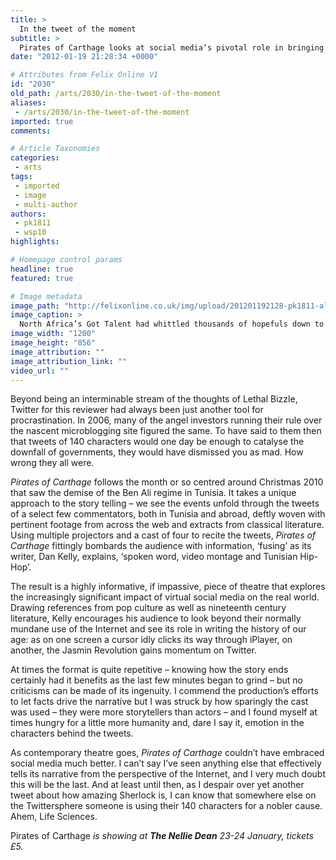 ```yaml
---
title: >
  In the tweet of the moment
subtitle: >
  Pirates of Carthage looks at social media’s pivotal role in bringing down Ben Ali
date: "2012-01-19 21:28:34 +0000"

# Attributes from Felix Online V1
id: "2030"
old_path: /arts/2030/in-the-tweet-of-the-moment
aliases:
 - /arts/2030/in-the-tweet-of-the-moment
imported: true
comments:

# Article Taxonomies
categories:
 - arts
tags:
 - imported
 - image
 - multi-author
authors:
 - pk1811
 - wsp10
highlights:

# Homepage control params
headline: true
featured: true

# Image metadata
image_path: "http://felixonline.co.uk/img/upload/201201192128-pk1811-ali-saleh-gaddafi-mubarak.jpg"
image_caption: >
  North Africa’s Got Talent had whittled thousands of hopefuls down to its final four
image_width: "1200"
image_height: "856"
image_attribution: ""
image_attribution_link: ""
video_url: ""
---
```


Beyond being an interminable stream of the thoughts of Lethal Bizzle, Twitter for this reviewer had always been just another tool for procrastination. In 2006, many of the angel investors running their rule over the nascent microblogging site figured the same. To have said to them then that tweets of 140 characters would one day be enough to catalyse the downfall of governments, they would have dismissed you as mad. How wrong they all were.

_Pirates of Carthage_ follows the month or so centred around Christmas 2010 that saw the demise of the Ben Ali regime in Tunisia. It takes a unique approach to the story telling – we see the events unfold through the tweets of a select few commentators, both in Tunisia and abroad, deftly woven with pertinent footage from across the web and extracts from classical literature. Using multiple projectors and a cast of four to recite the tweets, _Pirates of Carthage_ fittingly bombards the audience with information, ‘fusing’ as its writer, Dan Kelly, explains, ‘spoken word, video montage and Tunisian Hip-Hop’.

The result is a highly informative, if impassive, piece of theatre that explores the increasingly significant impact of virtual social media on the real world. Drawing references from pop culture as well as nineteenth century literature, Kelly encourages his audience to look beyond their normally mundane use of the Internet and see its role in writing the history of our age: as on one screen a cursor idly clicks its way through iPlayer, on another, the Jasmin Revolution gains momentum on Twitter.

At times the format is quite repetitive – knowing how the story ends certainly had it benefits as the last few minutes began to grind – but no criticisms can be made of its ingenuity. I commend the production’s efforts to let facts drive the narrative but I was struck by how sparingly the cast was used – they were more storytellers than actors – and I found myself at times hungry for a little more humanity and, dare I say it, emotion in the characters behind the tweets.

As contemporary theatre goes, _Pirates of Carthage_ couldn’t have embraced social media much better. I can’t say I’ve seen anything else that effectively tells its narrative from the perspective of the Internet, and I very much doubt this will be the last. And at least until then, as I despair over yet another tweet about how amazing Sherlock is, I can know that somewhere else on the Twittersphere someone is using their 140 characters for a nobler cause. Ahem, Life Sciences.

Pirates of Carthage _is showing at __The Nellie Dean__ 23-24 January, tickets £5._
